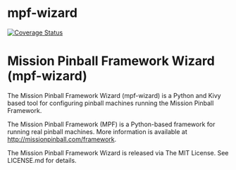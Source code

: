 # mpf-wizard

[![Coverage Status](https://coveralls.io/repos/github/missionpinball/mpf-wizard/badge.svg?branch=master)](https://coveralls.io/github/missionpinball/mpf-wizard?branch=master)

Mission Pinball Framework Wizard (mpf-wizard)
===============================

The Mission Pinball Framework Wizard (mpf-wizard) is a Python and Kivy based
tool for configuring pinball machines running the Mission Pinball Framework.

The Mission Pinball Framework (MPF) is a Python-based framework for running real
pinball machines. More information is available at
http://missionpinball.com/framework.

The Mission Pinball Framework Wizard is released via The MIT License. See LICENSE.md
for details.
